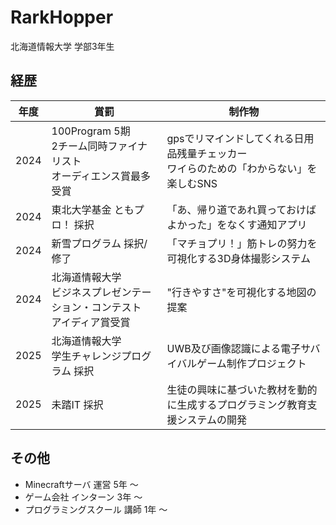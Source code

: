 # RarkHopper
北海道情報大学 学部3年生  


## 経歴
| 年度 | 賞罰 | 制作物 |
| --- | --- | --- |
| 2024 | 100Program 5期 <br> 2チーム同時ファイナリスト<br> オーディエンス賞最多受賞 | gpsでリマインドしてくれる日用品残量チェッカー <br> ワイらのための「わからない」を楽しむSNS |
| 2024 | 東北大学基金 ともプロ！ 採択 | 「あ、帰り道であれ買っておけばよかった」をなくす通知アプリ |
| 2024 | 新雪プログラム 採択/修了 | 「マチョプリ！」筋トレの努力を可視化する3D身体撮影システム |
| 2024 | 北海道情報大学 <br> ビジネスプレゼンテーション・コンテスト <br> アイディア賞受賞 | "行きやすさ"を可視化する地図の提案 |
| 2025 | 北海道情報大学 <br> 学生チャレンジプログラム 採択 | UWB及び画像認識による電子サバイバルゲーム制作プロジェクト | 
| 2025 | 未踏IT 採択 | 生徒の興味に基づいた教材を動的に生成するプログラミング教育支援システムの開発 | 

##  その他
* Minecraftサーバ 運営 5年 ～
* ゲーム会社 インターン 3年 ～ 
* プログラミングスクール 講師 1年 ～
